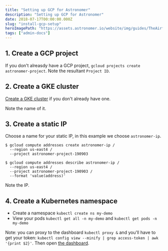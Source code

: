 ```yaml
---
title: "Setting up GCP for Astronomer"
description: "Setting up GCP for Astronomer"
date: 2018-07-17T00:00:00.000Z
slug: "install-gcp-setup"
heroImagePath: "https://assets.astronomer.io/website/img/guides/TheAirflowUI_preview.png"
tags: ["admin-docs"]
---
```


## 1. Create a GCP project

If you don't alreasdy have a GCP project, `gcloud projects create astronomer-project`.
Note the resultant `Project ID`.

## 2. Create a GKE cluster

[Create a GKE cluster](https://console.cloud.google.com/kubernetes/add)
  if you don't already have one.

Note the name of it.

## 3. Create a static IP

Choose a name for your static IP, in this example we choose `astronomer-ip`.

```shell
$ gcloud compute addresses create astronomer-ip /
  --region us-east4 /
  --project astronomer-project-190903

$ gcloud compute addresses describe astronomer-ip /
  --region us-east4 /
  --project astronomer-project-190903 /
  --format 'value(address)'
```

Note the IP.

## 4. Create a Kubernetes namespace

* Create a namespace `kubectl create ns my-demo`
* View your pods `kubectl get all -n my-demo` and `kubectl get pods -n my-demo`

Note: you can proxy to the dashboard `kubectl proxy &` and you'll have to get your
token: `kubectl config view --minify | grep access-token | awk '{print $2}'`.
Then open [the dashboard](http://localhost:8001/api/v1/namespaces/kube-system/services/https:kubernetes-dashboard:/proxy/#!/login).
